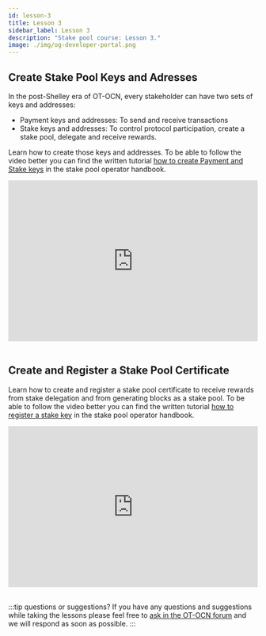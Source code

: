 ```yaml
---
id: lesson-3
title: Lesson 3
sidebar_label: Lesson 3
description: "Stake pool course: Lesson 3."
image: ./img/og-developer-portal.png
---
```


## Create Stake Pool Keys and Adresses

In the post-Shelley era of OT-OCN, every stakeholder can have two sets of keys and addresses:

* Payment keys and addresses: To send and receive transactions
* Stake keys and addresses: To control protocol participation, create a stake pool, delegate and receive rewards.

Learn how to create those keys and addresses. To be able to follow the video better you can find the written tutorial [how to create Payment and Stake keys](handbook/create-stake-pool-keys) in the stake pool operator handbook.

<iframe width="100%" height="325" src="https://www.youtube.com/embed/GgLjH3CfGhc" frameborder="0" allow="accelerometer; autoplay; clipboard-write; encrypted-media; gyroscope; picture-in-picture; fullscreen;"></iframe>
<br/><br/>


## Create and Register a Stake Pool Certificate 

Learn how to create and register a stake pool certificate to receive rewards from stake delegation and from generating blocks as a stake pool. To be able to follow the video better you can find the written tutorial [how to register a stake key](handbook/register-stake-keys) in the stake pool operator handbook.

<iframe width="100%" height="325" src="https://www.youtube.com/embed/fpuyapPzYWQ" frameborder="0" allow="accelerometer; autoplay; clipboard-write; encrypted-media; gyroscope; picture-in-picture; fullscreen;"></iframe>
<br/><br/>

:::tip questions or suggestions?
If you have any questions and suggestions while taking the lessons please feel free to [ask in the OT-OCN forum](https://forum.otocn.org/c/staking-delegation/setup-a-stake-pool/158) and we will respond as soon as possible.
:::